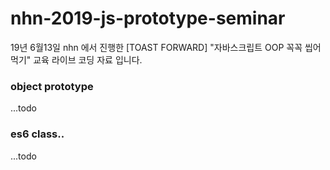 # nhn-2019-js-prototype-seminar
19년 6월13일 nhn 에서  진행한 [TOAST FORWARD] 
"자바스크립트 OOP 꼭꼭 씹어 먹기" 교육 라이브 코딩 자료 입니다.


### object prototype
...todo 
### es6 class..

...todo
